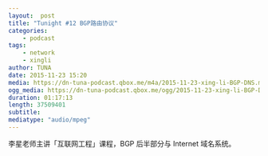 ```yaml
---
layout:  post
title: "Tunight #12 BGP路由协议"
categories:
    - podcast
tags:
    - network
    - xingli
author: TUNA
date: 2015-11-23 15:20
media: https://dn-tuna-podcast.qbox.me/m4a/2015-11-23-xing-li-BGP-DNS.m4a
ogg_media: https://dn-tuna-podcast.qbox.me/ogg/2015-11-23-xing-li-BGP-DNS.ogg
duration: 01:17:13 
length: 37509401 
subtitle: 
mediatype: "audio/mpeg"
---
```


李星老师主讲「互联网工程」课程，BGP 后半部分与 Internet 域名系统。
